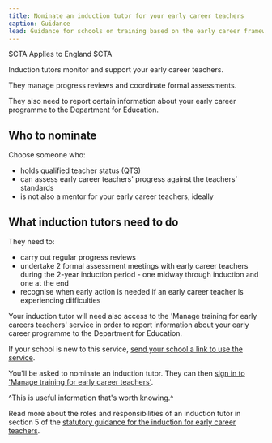 ```yaml
---
title: Nominate an induction tutor for your early career teachers
caption: Guidance
lead: Guidance for schools on training based on the early career framework, part of induction for early career teachers.
---
```


$CTA
Applies to England
$CTA


Induction tutors monitor and support your early career teachers.

They manage progress reviews and coordinate formal assessments.

They also need to report certain information about your early career programme to the Department for Education.

## Who to nominate

Choose someone who:

* holds qualified teacher status (QTS)
* can assess early career teachers' progress against the teachers’ standards
* is not also a mentor for your early career teachers, ideally

## What induction tutors need to do

They need to:

* carry out regular progress reviews
* undertake 2 formal assessment meetings with early career teachers during the 2-year induction period - one midway through induction and one at the end
* recognise when early action is needed if an early career teacher is experiencing difficulties

Your induction tutor will need also access to the 'Manage training for early careers teachers' service in order to report information about your early career programme to the Department for Education.

If your school is new to this service, [send your school a link to use the service](https://manage-training-for-early-career-teachers.education.gov.uk/nominations/resend-email).

You'll be asked to nominate an induction tutor. They can then [sign in to 'Manage training for early career teachers'](https://manage-training-for-early-career-teachers.education.gov.uk/).



^This is useful information that's worth knowing.^

Read more about the roles and responsibilities of an induction tutor in section 5 of the [statutory guidance for the induction for early career teachers](https://www.gov.uk/government/publications/induction-for-early-career-teachers-england).
